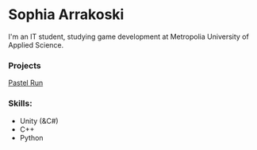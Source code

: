 # Sophia Arrakoski

I'm an IT student, studying game development at Metropolia University of Applied Science.

### Projects
[Pastel Run](https://sophiaarwen.itch.io/pastel-run)

### Skills:
- Unity (&C#)
- C++
- Python
